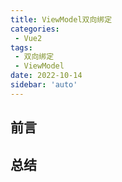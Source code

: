 ```yaml
---
title: ViewModel双向绑定
categories:
 - Vue2
tags:
 - 双向绑定
 - ViewModel
date: 2022-10-14
sidebar: 'auto'
---
```


## 前言

## 总结